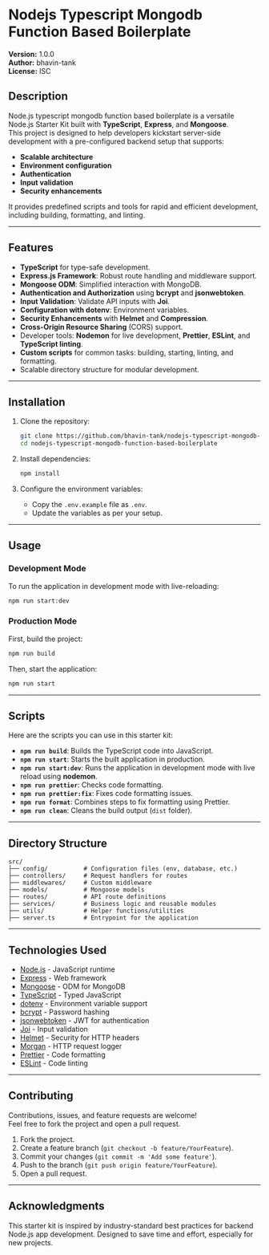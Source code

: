 # Nodejs Typescript Mongodb Function Based Boilerplate

**Version:** 1.0.0  
**Author:** bhavin-tank  
**License:** ISC

## Description

Node.js typescript mongodb function based boilerplate is a versatile Node.js Starter Kit built with **TypeScript**, **Express**, and **Mongoose**.  
This project is designed to help developers kickstart server-side development with a pre-configured backend setup that supports:

- **Scalable architecture**
- **Environment configuration**
- **Authentication**
- **Input validation**
- **Security enhancements**

It provides predefined scripts and tools for rapid and efficient development, including building, formatting, and linting.

---

## Features

- **TypeScript** for type-safe development.
- **Express.js Framework**: Robust route handling and middleware support.
- **Mongoose ODM**: Simplified interaction with MongoDB.
- **Authentication and Authorization** using **bcrypt** and **jsonwebtoken**.
- **Input Validation**: Validate API inputs with **Joi**.
- **Configuration with dotenv**: Environment variables.
- **Security Enhancements** with **Helmet** and **Compression**.
- **Cross-Origin Resource Sharing** (CORS) support.
- Developer tools: **Nodemon** for live development, **Prettier**, **ESLint**, and **TypeScript linting**.
- **Custom scripts** for common tasks: building, starting, linting, and formatting.
- Scalable directory structure for modular development.

---

## Installation

1. Clone the repository:

   ```bash
   git clone https://github.com/bhavin-tank/nodejs-typescript-mongodb-function-based-boilerplate.git
   cd nodejs-typescript-mongodb-function-based-boilerplate
   ```

2. Install dependencies:

   ```bash
   npm install
   ```

3. Configure the environment variables:

    - Copy the `.env.example` file as `.env`.
    - Update the variables as per your setup.

---

## Usage

### Development Mode

To run the application in development mode with live-reloading:

```bash
npm run start:dev
```

### Production Mode

First, build the project:

```bash
npm run build
```

Then, start the application:

```bash
npm run start
```

---

## Scripts

Here are the scripts you can use in this starter kit:

- **`npm run build`**: Builds the TypeScript code into JavaScript.
- **`npm run start`**: Starts the built application in production.
- **`npm run start:dev`**: Runs the application in development mode with live reload using **nodemon**.
- **`npm run prettier`**: Checks code formatting.
- **`npm run prettier:fix`**: Fixes code formatting issues.
- **`npm run format`**: Combines steps to fix formatting using Prettier.
- **`npm run clean`**: Cleans the build output (`dist` folder).

---

## Directory Structure

```plaintext
src/
├── config/          # Configuration files (env, database, etc.)
├── controllers/     # Request handlers for routes
├── middlewares/     # Custom middleware
├── models/          # Mongoose models
├── routes/          # API route definitions
├── services/        # Business logic and reusable modules
├── utils/           # Helper functions/utilities
├── server.ts        # Entrypoint for the application
```

---

## Technologies Used

- [Node.js](https://nodejs.org/) - JavaScript runtime
- [Express](https://expressjs.com/) - Web framework
- [Mongoose](https://mongoosejs.com/) - ODM for MongoDB
- [TypeScript](https://www.typescriptlang.org/) - Typed JavaScript
- [dotenv](https://github.com/motdotla/dotenv) - Environment variable support
- [bcrypt](https://github.com/kelektiv/node.bcrypt.js/) - Password hashing
- [jsonwebtoken](https://github.com/auth0/node-jsonwebtoken) - JWT for authentication
- [Joi](https://joi.dev/) - Input validation
- [Helmet](https://helmetjs.github.io/) - Security for HTTP headers
- [Morgan](https://github.com/expressjs/morgan) - HTTP request logger
- [Prettier](https://prettier.io/) - Code formatting
- [ESLint](https://eslint.org/) - Code linting

---

## Contributing

Contributions, issues, and feature requests are welcome!  
Feel free to fork the project and open a pull request.

1. Fork the project.
2. Create a feature branch (`git checkout -b feature/YourFeature`).
3. Commit your changes (`git commit -m 'Add some feature'`).
4. Push to the branch (`git push origin feature/YourFeature`).
5. Open a pull request.

---

## Acknowledgments

This starter kit is inspired by industry-standard best practices for backend Node.js app development. Designed to save time and effort, especially for new projects.